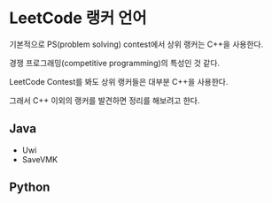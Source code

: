 #   LeetCode 랭커 언어

기본적으로 PS(problem solving) contest에서 상위 랭커는 C++을 사용한다.

경쟁 프로그래밍(competitive programming)의 특성인 것 같다.

LeetCode Contest를 봐도 상위 랭커들은 대부분 C++을 사용한다.

그래서 C++ 이외의 랭커를 발견하면 정리를 해보려고 한다.

##   Java
-   Uwi
-   SaveVMK

##  Python
